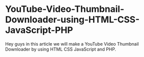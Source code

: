 # YouTube-Video-Thumbnail-Downloader-using-HTML-CSS-JavaScript-PHP
Hey guys in this article we will make a YouTube Video Thumbnail Downloader by using HTML CSS JavaScript and PHP.
